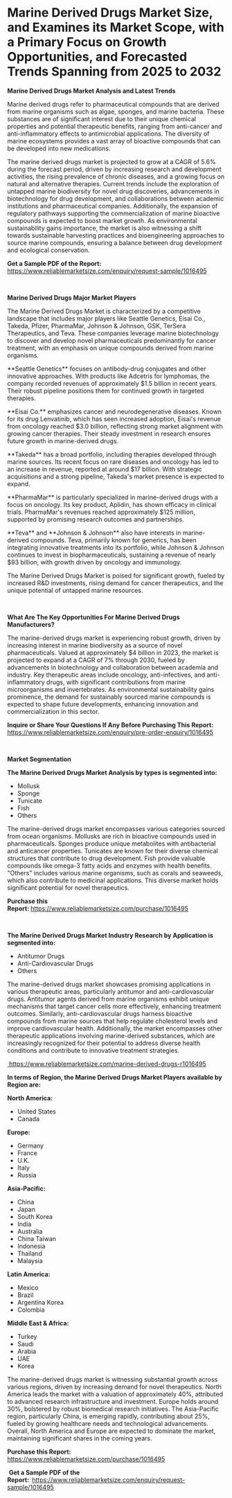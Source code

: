 <p><h1>Marine Derived Drugs Market Size, and Examines its Market Scope, with a Primary Focus on Growth Opportunities, and Forecasted Trends Spanning from 2025 to 2032</h1></p><p><strong>Marine Derived Drugs Market Analysis and Latest Trends</strong></p>
<p><p>Marine derived drugs refer to pharmaceutical compounds that are derived from marine organisms such as algae, sponges, and marine bacteria. These substances are of significant interest due to their unique chemical properties and potential therapeutic benefits, ranging from anti-cancer and anti-inflammatory effects to antimicrobial applications. The diversity of marine ecosystems provides a vast array of bioactive compounds that can be developed into new medications.</p><p>The marine derived drugs market is projected to grow at a CAGR of 5.6% during the forecast period, driven by increasing research and development activities, the rising prevalence of chronic diseases, and a growing focus on natural and alternative therapies. Current trends include the exploration of untapped marine biodiversity for novel drug discoveries, advancements in biotechnology for drug development, and collaborations between academic institutions and pharmaceutical companies. Additionally, the expansion of regulatory pathways supporting the commercialization of marine bioactive compounds is expected to boost market growth. As environmental sustainability gains importance, the market is also witnessing a shift towards sustainable harvesting practices and bioengineering approaches to source marine compounds, ensuring a balance between drug development and ecological conservation.</p></p>
<p><strong>Get a Sample PDF of the Report:&nbsp;</strong> <a href="https://www.reliablemarketsize.com/enquiry/request-sample/1016495?utm_campaign=2628&utm_medium=2&utm_source=Github&utm_content=ia&utm_term=19042025&utm_id=marine-derived-drugs">https://www.reliablemarketsize.com/enquiry/request-sample/1016495</a></p>
<p>&nbsp;</p>
<p><strong>Marine Derived Drugs Major Market Players</strong></p>
<p><p>The Marine Derived Drugs Market is characterized by a competitive landscape that includes major players like Seattle Genetics, Eisai Co., Takeda, Pfizer, PharmaMar, Johnson & Johnson, GSK, TerSera Therapeutics, and Teva. These companies leverage marine biotechnology to discover and develop novel pharmaceuticals predominantly for cancer treatment, with an emphasis on unique compounds derived from marine organisms.</p><p>**Seattle Genetics** focuses on antibody-drug conjugates and other innovative approaches. With products like Adcetris for lymphomas, the company recorded revenues of approximately $1.5 billion in recent years. Their robust pipeline positions them for continued growth in targeted therapies.</p><p>**Eisai Co.** emphasizes cancer and neurodegenerative diseases. Known for its drug Lenvatinib, which has seen increased adoption, Eisai's revenue from oncology reached $3.0 billion, reflecting strong market alignment with growing cancer therapies. Their steady investment in research ensures future growth in marine-derived drugs.</p><p>**Takeda** has a broad portfolio, including therapies developed through marine sources. Its recent focus on rare diseases and oncology has led to an increase in revenue, reported at around $17 billion. With strategic acquisitions and a strong pipeline, Takeda's market presence is expected to expand.</p><p>**PharmaMar** is particularly specialized in marine-derived drugs with a focus on oncology. Its key product, Aplidin, has shown efficacy in clinical trials. PharmaMar's revenues reached approximately $125 million, supported by promising research outcomes and partnerships.</p><p>**Teva** and **Johnson & Johnson** also have interests in marine-derived compounds. Teva, primarily known for generics, has been integrating innovative treatments into its portfolio, while Johnson & Johnson continues to invest in biopharmaceuticals, sustaining a revenue of nearly $93 billion, with growth driven by oncology and immunology.</p><p>The Marine Derived Drugs Market is poised for significant growth, fueled by increased R&D investments, rising demand for cancer therapeutics, and the unique potential of untapped marine resources.</p></p>
<p>&nbsp;</p>
<p><strong>What Are The Key Opportunities For Marine Derived Drugs Manufacturers?</strong></p>
<p><p>The marine-derived drugs market is experiencing robust growth, driven by increasing interest in marine biodiversity as a source of novel pharmaceuticals. Valued at approximately $4 billion in 2023, the market is projected to expand at a CAGR of 7% through 2030, fueled by advancements in biotechnology and collaboration between academia and industry. Key therapeutic areas include oncology, anti-infectives, and anti-inflammatory drugs, with significant contributions from marine microorganisms and invertebrates. As environmental sustainability gains prominence, the demand for sustainably sourced marine compounds is expected to shape future developments, enhancing innovation and commercialization in this sector.</p></p>
<p><strong>Inquire or Share Your Questions If Any Before Purchasing This Report:</strong> <a href="https://www.reliablemarketsize.com/enquiry/pre-order-enquiry/1016495?utm_campaign=2628&utm_medium=2&utm_source=Github&utm_content=ia&utm_term=19042025&utm_id=marine-derived-drugs">https://www.reliablemarketsize.com/enquiry/pre-order-enquiry/1016495</a></p>
<p>&nbsp;</p>
<p><strong>Market Segmentation</strong></p>
<p><strong>The Marine Derived Drugs Market Analysis by types is segmented into:</strong></p>
<p><ul><li>Mollusk</li><li>Sponge</li><li>Tunicate</li><li>Fish</li><li>Others</li></ul></p>
<p><p>The marine-derived drugs market encompasses various categories sourced from ocean organisms. Mollusks are rich in bioactive compounds used in pharmaceuticals. Sponges produce unique metabolites with antibacterial and anticancer properties. Tunicates are known for their diverse chemical structures that contribute to drug development. Fish provide valuable compounds like omega-3 fatty acids and enzymes with health benefits. "Others" includes various marine organisms, such as corals and seaweeds, which also contribute to medicinal applications. This diverse market holds significant potential for novel therapeutics.</p></p>
<p><strong>Purchase this Report:&nbsp;</strong><a href="https://www.reliablemarketsize.com/purchase/1016495?utm_campaign=2628&utm_medium=2&utm_source=Github&utm_content=ia&utm_term=19042025&utm_id=marine-derived-drugs">https://www.reliablemarketsize.com/purchase/1016495</a></p>
<p>&nbsp;</p>
<p><strong>The Marine Derived Drugs Market Industry Research by Application is segmented into:</strong></p>
<p><ul><li>Antitumor Drugs</li><li>Anti-Cardiovascular Drugs</li><li>Others</li></ul></p>
<p><p>The marine-derived drugs market showcases promising applications in various therapeutic areas, particularly antitumor and anti-cardiovascular drugs. Antitumor agents derived from marine organisms exhibit unique mechanisms that target cancer cells more effectively, enhancing treatment outcomes. Similarly, anti-cardiovascular drugs harness bioactive compounds from marine sources that help regulate cholesterol levels and improve cardiovascular health. Additionally, the market encompasses other therapeutic applications involving marine-derived substances, which are increasingly recognized for their potential to address diverse health conditions and contribute to innovative treatment strategies.</p></p>
<p><a href="https://www.reliablemarketsize.com/marine-derived-drugs-r1016495?utm_campaign=2628&utm_medium=2&utm_source=Github&utm_content=ia&utm_term=19042025&utm_id=marine-derived-drugs">&nbsp;https://www.reliablemarketsize.com/marine-derived-drugs-r1016495</a></p>
<p><strong>In terms of Region, the Marine Derived Drugs Market Players available by Region are:</strong></p>
<p>
    <p> <strong> North America: </strong>
        <ul>
            <li>United States</li>
            <li>Canada</li>
        </ul>
        </p> 
    <p> <strong> Europe: </strong>
        <ul>
            <li>Germany</li>
            <li>France</li>
            <li>U.K.</li>
            <li>Italy</li>
            <li>Russia</li>
        </ul>
        </p> 
    <p> <strong> Asia-Pacific: </strong>
        <ul>
            <li>China</li>
            <li>Japan</li>
            <li>South Korea</li>
            <li>India</li>
            <li>Australia</li>
            <li>China Taiwan</li>
            <li>Indonesia</li>
            <li>Thailand</li>
            <li>Malaysia</li>
        </ul>
        </p> 
    <p> <strong> Latin America: </strong>
        <ul>
            <li>Mexico</li>
            <li>Brazil</li>
            <li>Argentina Korea</li>
            <li>Colombia</li>
        </ul>
        </p> 
    <p> <strong> Middle East & Africa: </strong>
        <ul>
            <li>Turkey</li>
            <li>Saudi</li>
            <li>Arabia</li>
            <li>UAE</li>
            <li>Korea</li>
        </ul>
    </p>
    </p>
<p><p>The marine-derived drugs market is witnessing substantial growth across various regions, driven by increasing demand for novel therapeutics. North America leads the market with a valuation of approximately 40%, attributed to advanced research infrastructure and investment. Europe holds around 30%, bolstered by robust biomedical research initiatives. The Asia-Pacific region, particularly China, is emerging rapidly, contributing about 25%, fueled by growing healthcare needs and technological advancements. Overall, North America and Europe are expected to dominate the market, maintaining significant shares in the coming years.</p></p>
<p><strong>Purchase this Report: </strong><a href="https://www.reliablemarketsize.com/purchase/1016495?utm_campaign=2628&utm_medium=2&utm_source=Github&utm_content=ia&utm_term=19042025&utm_id=marine-derived-drugs">https://www.reliablemarketsize.com/purchase/1016495</a></p>
<p>&nbsp;<strong>Get a Sample PDF of the Report:&nbsp;&nbsp;</strong><a href="https://www.reliablemarketsize.com/enquiry/request-sample/1016495?utm_campaign=2628&utm_medium=2&utm_source=Github&utm_content=ia&utm_term=19042025&utm_id=marine-derived-drugs">https://www.reliablemarketsize.com/enquiry/request-sample/1016495</a></p>
<p><strong></strong></p>
<p><p></p><p></p><p></p></p>